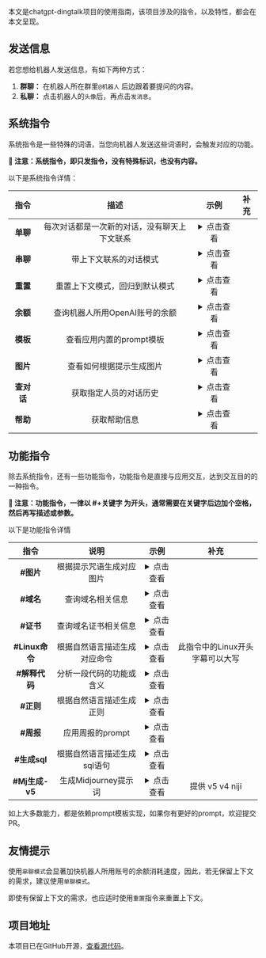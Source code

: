 本文是chatgpt-dingtalk项目的使用指南，该项目涉及的指令，以及特性，都会在本文呈现。

## 发送信息

若您想给机器人发送信息，有如下两种方式：

1. **群聊：** 在机器人所在群里`@机器人` 后边跟着要提问的内容。
2. **私聊：** 点击机器人的`头像`后，再点击`发消息`。

## 系统指令

系统指令是一些特殊的词语，当您向机器人发送这些词语时，会触发对应的功能。

**📢 注意：系统指令，即只发指令，没有特殊标识，也没有内容。**

以下是系统指令详情：


|    指令    |                     描述                     |                             示例                             | 补充 |
| :--------: | :------------------------------------------: | :----------------------------------------------------------: | :--: |
|  **单聊**  | 每次对话都是一次新的对话，没有聊天上下文联系 |    <details><br /><summary>点击查看</summary><br /><img src="https://cdn.staticaly.com/gh/eryajf/tu/main/img/image_20230404_193608.jpg"><br /></details>                                                          |      |
|  **串聊**  |            带上下文联系的对话模式            |     <details><br /><summary>点击查看</summary><br /><img src="https://cdn.staticaly.com/gh/eryajf/tu/main/img/image_20230404_193608.jpg"><br /></details>                                                         |      |
|  **重置**  |        重置上下文模式，回归到默认模式        |        <details><br /><summary>点击查看</summary><br /><img src="https://cdn.staticaly.com/gh/eryajf/tu/main/img/image_20230404_193608.jpg"><br /></details>                                                      |      |
|  **余额**  | 查询机器人所用OpenAI账号的余额 |       <details><br /><summary>点击查看</summary><br /><img src="https://cdn.staticaly.com/gh/eryajf/tu/main/img/image_20230304_222522.jpg"><br /></details>                                                       |      |
|  **模板**  |           查看应用内置的prompt模板           |      <details><br /><summary>点击查看</summary><br /><img src="https://cdn.staticaly.com/gh/eryajf/tu/main/img/image_20230404_193827.jpg"><br /></details>                                                        |      |
|  **图片**  |          查看如何根据提示生成图片          | <details><br /><summary>点击查看</summary><br /><img src="https://cdn.staticaly.com/gh/eryajf/tu/main/img/image_20230404_194125.jpg"><br /></details> |      |
| **查对话** |            获取指定人员的对话历史            |      <details><br /><summary>点击查看</summary><br /><img src="https://cdn.staticaly.com/gh/eryajf/tu/main/img/image_20230404_193938.jpg"><br /></details>                                                        |      |
|  **帮助**  |                 获取帮助信息                 |     <details><br /><summary>点击查看</summary><br /><img src="https://cdn.staticaly.com/gh/eryajf/tu/main/img/image_20230404_202336.jpg"><br /></details>                                                         |      |

## 功能指令

除去系统指令，还有一些功能指令，功能指令是直接与应用交互，达到交互目的的一种指令。

**📢 注意：功能指令，一律以 #+关键字 为开头，通常需要在关键字后边加个空格，然后再写描述或参数。**

以下是功能指令详情

|      指令      |       说明        | 示例 | 补充|
|:------------:|:---------------:| :--: | :--: |
|   **#图片**    |  根据提示咒语生成对应图片   | <details><br /><summary>点击查看</summary><br /><img src="https://cdn.staticaly.com/gh/eryajf/tu/main/img/image_20230323_150547.jpg"><br /></details> |      |
|   **#域名**    |    查询域名相关信息     |  <details><br /><summary>点击查看</summary><br /><img src="https://cdn.staticaly.com/gh/eryajf/tu/main/img/image_20230404_202620.jpg"><br /></details>    |  |
|   **#证书**    |   查询域名证书相关信息    | <details><br /><summary>点击查看</summary><br /><img src="https://cdn.staticaly.com/gh/eryajf/tu/main/img/image_20230404_202706.jpg"><br /></details>    |  |
| **#Linux命令** | 根据自然语言描述生成对应命令  | <details><br /><summary>点击查看</summary><br /><img src="https://cdn.staticaly.com/gh/eryajf/tu/main/img/image_20230404_214947.jpg"><br /></details>    | 此指令中的Linux开头字幕可以大写 |
|  **#解释代码**   |  分析一段代码的功能或含义   | <details><br /><summary>点击查看</summary><br /><img src="https://cdn.staticaly.com/gh/eryajf/tu/main/img/image_20230404_215242.jpg"><br /></details>    |  |
|   **#正则**    |  根据自然语言描述生成正则   | <details><br /><summary>点击查看</summary><br /><img src="https://cdn.staticaly.com/gh/eryajf/tu/main/img/image_20230404_220222.jpg"><br /></details>    |  |
|   **#周报**    |   应用周报的prompt   | <details><br /><summary>点击查看</summary><br /><img src="https://cdn.staticaly.com/gh/eryajf/tu/main/img/image_20230404_214335.jpg"><br /></details>    |  |
|  **#生成sql**  | 根据自然语言描述生成sql语句 | <details><br /><summary>点击查看</summary><br /><img src="https://cdn.staticaly.com/gh/eryajf/tu/main/img/image_20230404_221325.jpg"><br /></details>    |  |
| **#Mj生成-v5** | 生成Midjourney提示词 | <details><br /><summary>点击查看</summary><br /><img src="https://i2.mjj.rip/2023/06/20/277a4b221cbfed5ee1e3c348d15fc683.png"><br /></details>    | 提供 v5 v4 niji  |

如上大多数能力，都是依赖prompt模板实现，如果你有更好的prompt，欢迎提交PR。

## 友情提示

使用`串聊模式`会显著加快机器人所用账号的余额消耗速度，因此，若无保留上下文的需求，建议使用`单聊模式`。

即使有保留上下文的需求，也应适时使用`重置`指令来重置上下文。

## 项目地址

本项目已在GitHub开源，[查看源代码](https://github.com/eryajf/chatgpt-dingtalk)。